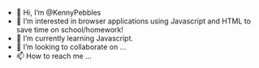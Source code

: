 - 👋 Hi, I’m @KennyPebbles
- 👀 I’m interested in browser applications using Javascript and HTML to save time on school/homework!
- 🌱 I’m currently learning Javascript.
- 💞️ I’m looking to collaborate on ...
- 📫 How to reach me ...

<!---
KennyPebbles/KennyPebbles is a ✨ special ✨ repository because its `README.md` (this file) appears on your GitHub profile.
You can click the Preview link to take a look at your changes.
--->
